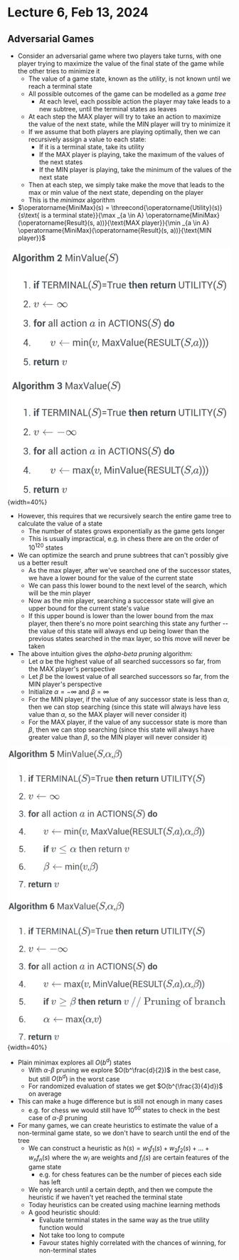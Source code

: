 # Lecture 6, Feb 13, 2024

## Adversarial Games

* Consider an adversarial game where two players take turns, with one player trying to maximize the value of the final state of the game while the other tries to minimize it
	* The value of a game state, known as the *utility*, is not known until we reach a terminal state
	* All possible outcomes of the game can be modelled as a *game tree*
		* At each level, each possible action the player may take leads to a new subtree, until the terminal states as leaves
	* At each step the MAX player will try to take an action to maximize the value of the next state, while the MIN player will try to minimize it
	* If we assume that both players are playing optimally, then we can recursively assign a value to each state:
		* If it is a terminal state, take its utility
		* If the MAX player is playing, take the maximum of the values of the next states
		* If the MIN player is playing, take the minimum of the values of the next state
	* Then at each step, we simply take make the move that leads to the max or min value of the next state, depending on the player
	* This is the *minimax* algorithm
* $\operatorname{MiniMax}(s) = \threecond{\operatorname{Utility}(s)}{s\text{ is a terminal state}}{\max _{a \in A} \operatorname{MiniMax}(\operatorname{Result}(s, a))}{\text{MAX player}}{\min _{a \in A} \operatorname{MiniMax}(\operatorname{Result}(s, a))}{\text{MIN player}}$

![The minimax algorithm for computing the value of a state.](./imgs/lec6_1.png){width=40%}

* However, this requires that we recursively search the entire game tree to calculate the value of a state
	* The number of states grows exponentially as the game gets longer
	* This is usually impractical, e.g. in chess there are on the order of $10^{120}$ states
* We can optimize the search and prune subtrees that can't possibly give us a better result
	* As the max player, after we've searched one of the successor states, we have a lower bound for the value of the current state
	* We can pass this lower bound to the next level of the search, which will be the min player
	* Now as the min player, searching a successor state will give an upper bound for the current state's value
	* If this upper bound is lower than the lower bound from the max player, then there's no more point searching this state any further -- the value of this state will always end up being lower than the previous states searched in the max layer, so this move will never be taken
* The above intuition gives the *alpha-beta pruning* algorithm:
	* Let $\alpha$ be the highest value of all searched successors so far, from the MAX player's perspective
	* Let $\beta$ be the lowest value of all searched successors so far, from the MIN player's perspective
	* Initialize $\alpha = -\infty$ and $\beta = \infty$
	* For the MIN player, if the value of any successor state is less than $\alpha$, then we can stop searching (since this state will always have less value than $\alpha$, so the MAX player will never consider it)
	* For the MAX player, if the value of any successor state is more than $\beta$, then we can stop searching (since this state will always have greater value than $\beta$, so the MIN player will never consider it)

![The $\alpha$-$\beta$ pruning algorithm.](./imgs/lec6_2.png){width=40%}

* Plain minimax explores all $O(b^d)$ states
	* With $\alpha$-$\beta$ pruning we explore $O(b^\frac{d}{2})$ in the best case, but still $O(b^d)$ in the worst case
	* For randomized evaluation of states we get $O(b^{\frac{3}{4}d})$ on average
* This can make a huge difference but is still not enough in many cases
	* e.g. for chess we would still have $10^{60}$ states to check in the best case of $\alpha$-$\beta$ pruning
* For many games, we can create heuristics to estimate the value of a non-terminal game state, so we don't have to search until the end of the tree
	* We can construct a heuristic as $h(s) = w_1f_1(s) + w_2f_2(s) + \dots + w_nf_n(s)$ where the $w_i$ are weights and $f_i(s)$ are certain features of the game state
		* e.g. for chess features can be the number of pieces each side has left
	* We only search until a certain depth, and then we compute the heuristic if we haven't yet reached the terminal state
	* Today heuristics can be created using machine learning methods
	* A good heuristic should:
		* Evaluate terminal states in the same way as the true utility function would
		* Not take too long to compute
		* Favour states highly correlated with the chances of winning, for non-terminal states


